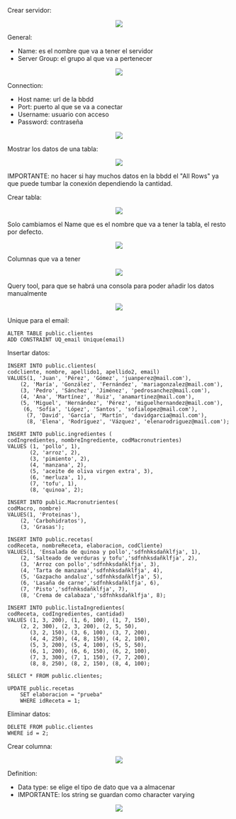 
Crear servidor:

<p align="center"> <img src="https://github.com/ERICKBOWSER/pgAdmin4_bbdd/assets/92431188/3dba4809-3325-473e-8317-6db65ff5b16c"> </p>


General:
* Name: es el nombre que va a tener el servidor
* Server Group: el grupo al que va a pertenecer

<p align="center"> <img src="https://github.com/ERICKBOWSER/pgAdmin4_bbdd/assets/92431188/0688a7f6-2ef4-4925-aa38-8d4bb48b97a9"> </p>

Connection: 

* Host name: url de la bbdd
* Port: puerto al que se va a conectar
* Username: usuario con acceso
* Password: contraseña

<p align="center"> <img src="https://github.com/ERICKBOWSER/pgAdmin4_bbdd/assets/92431188/3e5e71ad-cf11-4fa9-b2ba-13766823ddac"> </p>


Mostrar los datos de una tabla:

<p align="center"> <img src="https://github.com/ERICKBOWSER/pgAdmin4_bbdd/assets/92431188/62b9c50f-77a1-4173-b4a4-970e9a4b7e70"> </p>

IMPORTANTE: no hacer si hay muchos datos en la bbdd el "All Rows" ya que puede tumbar la conexión dependiendo la cantidad.

Crear tabla: 

<p align="center"> <img src="https://github.com/ERICKBOWSER/pgAdmin4_bbdd/assets/92431188/0329abd0-5441-4939-ad45-b7639438b6bc"> </p>

Solo cambiamos el Name que es el nombre que va a tener la tabla, el resto por defecto.

<p align="center"> <img src="https://github.com/ERICKBOWSER/pgAdmin4_bbdd/assets/92431188/ecbc2d12-1cb1-4281-a82f-dfc82afef7a0"> </p>

Columnas que va a tener

<p align="center"> <img src="https://github.com/ERICKBOWSER/pgAdmin4_bbdd/assets/92431188/18791a0d-5ab7-47a0-ada0-bb828f66c52d"> </p>

Query tool, para que se habrá una consola para poder añadir los datos manualmente

<p align="center"> <img src="https://github.com/ERICKBOWSER/pgAdmin4_bbdd/assets/92431188/696d043b-c33b-4bb1-b292-a9abe16aaf0f"> </p>

Unique para el email:

```
ALTER TABLE public.clientes
ADD CONSTRAINT UQ_email Unique(email)
```

Insertar datos:

```
INSERT INTO public.clientes(
codcliente, nombre, apellido1, apellido2, email)
VALUES(1, 'Juan', 'Pérez', 'Gómez', 'juanperez@mail.com'),
	(2, 'María', 'González', 'Fernández', 'mariagonzalez@mail.com'),
    (3, 'Pedro', 'Sánchez', 'Jiménez', 'pedrosanchez@mail.com'),
    (4, 'Ana', 'Martínez', 'Ruiz', 'anamartinez@mail.com'),
    (5, 'Miguel', 'Hernández', 'Pérez', 'miguelhernandez@mail.com'),
     (6, 'Sofía', 'López', 'Santos', 'sofialopez@mail.com'),
      (7, 'David', 'García', 'Martín', 'davidgarcia@mail.com'),
      (8, 'Elena', 'Rodríguez', 'Vázquez', 'elenarodriguez@mail.com');
```

```
INSERT INTO public.ingredientes (
codIngredientes, nombreIngrediente, codMacronutrientes)
VALUES (1, 'pollo', 1),
	   (2, 'arroz', 2),
	   (3, 'pimiento', 2),
	   (4, 'manzana', 2),
	   (5, 'aceite de oliva virgen extra', 3),
	   (6, 'merluza', 1),
	   (7, 'tofu', 1),
	   (8, 'quinoa', 2);
```

```
INSERT INTO public.Macronutrientes(
codMacro, nombre)
VALUES(1, 'Proteinas'),
	(2, 'Carbohidratos'),
	(3, 'Grasas');
```

```
INSERT INTO public.recetas(
codReceta, nombreReceta, elaboracion, codCliente)
VALUES(1, 'Ensalada de quinoa y pollo','sdfnhksdañklfja', 1),
	(2, 'Salteado de verduras y tofu','sdfnhksdañklfja', 2),
	(3, 'Arroz con pollo','sdfnhksdañklfja', 3),
	(4, 'Tarta de manzana','sdfnhksdañklfja', 4),
	(5, 'Gazpacho andaluz','sdfnhksdañklfja', 5),
	(6, 'Lasaña de carne','sdfnhksdañklfja', 6),
	(7, 'Pisto','sdfnhksdañklfja', 7),
	(8, 'Crema de calabaza','sdfnhksdañklfja', 8);
```

```
INSERT INTO public.listaIngredientes(
codReceta, codIngredientes, cantidad)
VALUES (1, 3, 200), (1, 6, 100), (1, 7, 150),
	(2, 2, 300), (2, 3, 200), (2, 5, 50),
       (3, 2, 150), (3, 6, 100), (3, 7, 200),
       (4, 4, 250), (4, 8, 150), (4, 2, 100),
       (5, 3, 200), (5, 4, 100), (5, 5, 50),
       (6, 1, 200), (6, 6, 150), (6, 2, 100),
       (7, 3, 300), (7, 1, 150), (7, 7, 200),
       (8, 8, 250), (8, 2, 150), (8, 4, 100);

```

```
SELECT * FROM public.clientes;
```

```
UPDATE public.recetas
	SET elaboracion = "prueba"
	WHERE idReceta = 1;
```

Eliminar datos:

```
DELETE FROM public.clientes 
WHERE id = 2;
```

Crear columna:

<p align="center"> <img src="https://github.com/ERICKBOWSER/pgAdmin4_bbdd/assets/92431188/df6c919f-74bb-4b9f-9093-c7e4a42171ee"> </p>

Definition:
* Data type: se elige el tipo de dato que va a almacenar
* IMPORTANTE: los string se guardan como character varying

<p align="center"> <img src="https://github.com/ERICKBOWSER/pgAdmin4_bbdd/assets/92431188/1be99fc7-7cb1-4c23-99a9-32d8f198c009"> </p>














